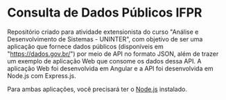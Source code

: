 # Consulta de Dados Públicos IFPR
Repositório criado para atividade extensionista do curso "Análise e Desenvolvimento de Sistemas - UNINTER", com objetivo de ser uma aplicação que fornece dados públicos (disponíveis em "https://dados.gov.br/") por meio de API no formato JSON, além de trazer um exemplo de aplicação Web que consome os dados dessa API. A aplicação Web foi desenvolvida em Angular e a API foi desenvolvida em Node.js com Express.js.

Para ambas aplicações, você precisará ter o <a href="https://nodejs.org/en/download/">Node.js</a> instalado.
